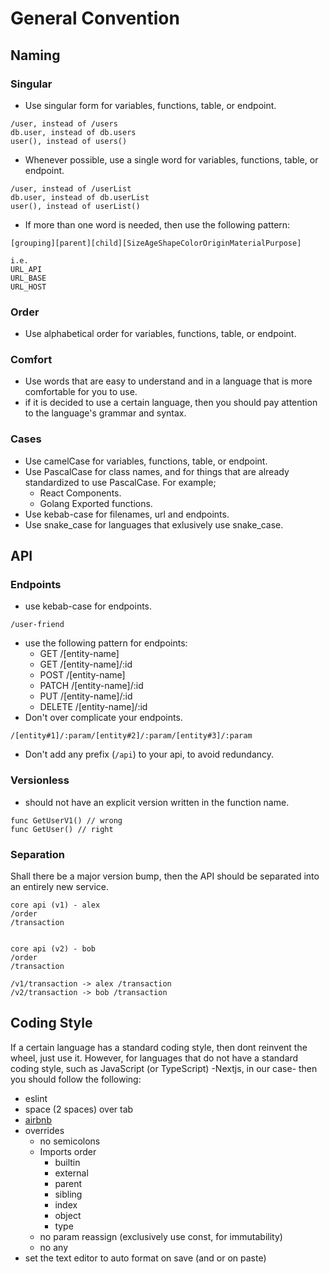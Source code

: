 # General Convention

## Naming

### Singular

- Use singular form for variables, functions, table, or endpoint.

```
/user, instead of /users
db.user, instead of db.users
user(), instead of users()
```
- Whenever possible, use a single word for variables, functions, table, or endpoint.

```
/user, instead of /userList
db.user, instead of db.userList
user(), instead of userList()
```

- If more than one word is needed, then use the following pattern:

```
[grouping][parent][child][SizeAgeShapeColorOriginMaterialPurpose]

i.e.
URL_API
URL_BASE
URL_HOST
```

### Order

- Use alphabetical order for variables, functions, table, or endpoint.

### Comfort

- Use words that are easy to understand and in a language that is more comfortable for you to use.
- if it is decided to use a certain language, then you should pay attention to the language's grammar and syntax.

### Cases

- Use camelCase for variables, functions, table, or endpoint.
- Use PascalCase for class names, and for things that are already standardized to use PascalCase. For example;
  - React Components.
  - Golang Exported functions.
- Use kebab-case for filenames, url and endpoints.
- Use snake_case for languages that exlusively use snake_case.

## API

### Endpoints

- use kebab-case for endpoints.

```
/user-friend
```

- use the following pattern for endpoints:
  - GET    /[entity-name]
  - GET    /[entity-name]/:id
  - POST   /[entity-name]
  - PATCH  /[entity-name]/:id
  - PUT    /[entity-name]/:id
  - DELETE /[entity-name]/:id
- Don't over complicate your endpoints.

```
/[entity#1]/:param/[entity#2]/:param/[entity#3]/:param
```
- Don't add any prefix (`/api`) to your api, to avoid redundancy.

### Versionless

- should not have an explicit version written in the function name.

```
func GetUserV1() // wrong
func GetUser() // right
```

### Separation

Shall there be a major version bump, then the API should be separated into an entirely new service.

```
core api (v1) - alex
/order
/transaction


core api (v2) - bob
/order
/transaction

/v1/transaction -> alex /transaction
/v2/transaction -> bob /transaction

```

## Coding Style

If a certain language has a standard coding style, then dont reinvent the wheel, just use it.
However, for languages that do not have a standard coding style, such as JavaScript (or TypeScript) -Nextjs, in our case- then you should follow the following:
* eslint
* space (2 spaces) over tab
* [airbnb](https://github.com/airbnb/javascript)
* overrides
  * no semicolons
  * Imports order
    * builtin
    * external
    * parent
    * sibling
    * index
    * object
    * type
  * no param reassign (exclusively use const, for immutability)
  * no any
* set the text editor to auto format on save (and or on paste)





